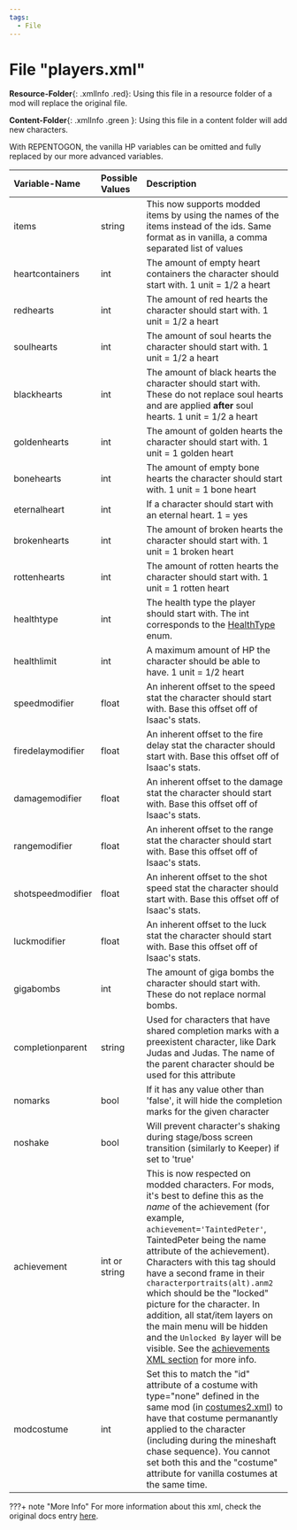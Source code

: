 ```yaml
---
tags:
  - File
---
```

# File "players.xml"

**Resource-Folder**{: .xmlInfo .red}: Using this file in a resource folder of a mod will replace the original file.

**Content-Folder**{: .xmlInfo .green }: Using this file in a content folder will add new characters.

With REPENTOGON, the vanilla HP variables can be omitted and fully replaced by our more advanced variables.

| Variable-Name | Possible Values | Description |
|:--|:--|:--|
|items|string|This now supports modded items by using the names of the items instead of the ids. Same format as in vanilla, a comma separated list of values|
|heartcontainers|int|The amount of empty heart containers the character should start with. 1 unit = 1/2 a heart|
|redhearts|int|The amount of red hearts the character should start with. 1 unit = 1/2 a heart|
|soulhearts|int|The amount of soul hearts the character should start with. 1 unit = 1/2 a heart|
|blackhearts|int|The amount of black hearts the character should start with. These do not replace soul hearts and are applied **after** soul hearts. 1 unit = 1/2 a heart|
|goldenhearts|int|The amount of golden hearts the character should start with. 1 unit = 1 golden heart|
|bonehearts|int|The amount of empty bone hearts the character should start with. 1 unit = 1 bone heart|
|eternalheart|int|If a character should start with an eternal heart. 1 = yes|
|brokenhearts|int|The amount of broken hearts the character should start with. 1 unit = 1 broken heart|
|rottenhearts|int|The amount of rotten hearts the character should start with. 1 unit = 1 rotten heart|
|healthtype|int|The health type the player should start with. The int corresponds to the [HealthType](../enums/HealthType.md) enum.|
|healthlimit|int|A maximum amount of HP the character should be able to have. 1 unit = 1/2 heart|
|speedmodifier|float|An inherent offset to the speed stat the character should start with. Base this offset off of Isaac's stats.|
|firedelaymodifier|float|An inherent offset to the fire delay stat the character should start with. Base this offset off of Isaac's stats.|
|damagemodifier|float|An inherent offset to the damage stat the character should start with. Base this offset off of Isaac's stats.|
|rangemodifier|float|An inherent offset to the range stat the character should start with. Base this offset off of Isaac's stats.|
|shotspeedmodifier|float|An inherent offset to the shot speed stat the character should start with. Base this offset off of Isaac's stats.|
|luckmodifier|float|An inherent offset to the luck stat the character should start with. Base this offset off of Isaac's stats.|
|gigabombs|int|The amount of giga bombs the character should start with. These do not replace normal bombs.|
|completionparent|string|Used for characters that have shared completion marks with a preexistent character, like Dark Judas and Judas. The name of the parent character should be used for this attribute|
|nomarks|bool|If it has any value other than 'false', it will hide the completion marks for the given character|
|noshake|bool|Will prevent character's shaking during stage/boss screen transition (similarly to Keeper) if set to 'true'|
|achievement|int or string|This is now respected on modded characters. For mods, it's best to define this as the *name* of the achievement (for example, `achievement='TaintedPeter'`, TaintedPeter being the name attribute of the achievement). Characters with this tag should have a second frame in their `characterportraits(alt).anm2` which should be the "locked" picture for the character. In addition, all stat/item layers on the main menu will be hidden and the `Unlocked By` layer will be visible. See the [achievements XML section](achievements.md) for more info.|
|modcostume|int|Set this to match the "id" attribute of a costume with type="none" defined in the same mod (in [costumes2.xml](costumes.md)) to have that costume permanantly applied to the character (including during the mineshaft chase sequence). You cannot set both this and the "costume" attribute for vanilla costumes at the same time.|

???+ note "More Info"
    For more information about this xml, check the original docs entry [here](https://wofsauge.github.io/IsaacDocs/rep/xml/players.html).
